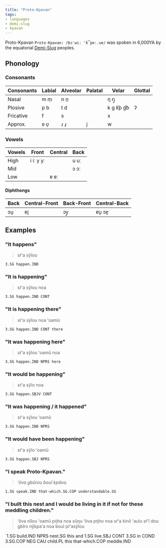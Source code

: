 ```yaml
---
title: "Proto-Kpavan"
tags:
- languages
- demi-slug
- kpavan
---
```

Proto-Kpavan `Proto-Kpavan: /bɔˈwiː ˈk͡pɐː.ʋɐ/` was spoken in 6,000YA by the equatorial [Demi-Slug](fauna/2nd-realm/demi-slugs/demi-slugs.md) peoples.

## Phonology
### Consonants
Consonants|Labial  |Alveolar|Palatal|Velar       |Glottal
----------|--------|--------|-------|------------|-------
Nasal     |m m̩     |n n̩     |       |ŋ ŋ̩         |
Plosive   |p b     |t d     |       |k g k͡p g͡b   |ʔ
Fricative |f       |s       |       |x           |
Approx.   |ʋ ʋ̩     |ɹ ɹ̩     |j      |w           |

### Vowels
Vowels|Front    |Central|Back
------|---------|-------|----
High  |i iː y yː|       |u uː
Mid   |         |       |ɔ ɔː
Low   |         |ɐ ɐː   |

#### Diphthongs
Back|Central-Front|Back-Front|Central-Back
----|-------------|----------|------------
ɔu̯  |ɐi̯           |ɔy̯        |ɐu̯ ɔɐ̯

## Examples
### "It happens"
> sṙʻa sŷlou

`3.SG happen.IND`

### "It is happening"
> sṙʻa sŷlou noa

`3.SG happen.IND CONT`

### "It is happening there"
> sṙʻa sŷlou noa ʻoamû

`3.SG happen.IND CONT there`

### "It was happening here"
> sṙʻa sŷlou ʻoamû noa

`3.SG happen.IND NPRS here`

### "It would be happening"
> sṙʻa sŷlo noa

`3.SG happen.SBJV CONT`

### "It was happening / it happened"
> sṙʻa sŷlou ʻoamû

`3.SG happen.IND NPRS`

### "It would have been happening"
> sṙʻa sŷlo ʻoamû

`3.SG happen.SBJ NPRS`

### "I speak Proto-Kpavan."
> *ʻôva gbûrou bouî kpâva.*

`1.SG speak.IND that-which.SG.COP understandable.SG`

### "I built this nest and I would be living in it if not for these meddling children."
> ʻôva nîlou ʻoamû pŋ̇ha noa sûŋu ʻôva pŋ̇ho noa sṙʻa kinô ʻaulu sṙʻî dou gbîro nŷkpaʻa noa bouî pṙʻasŷlou

`1.SG build.IND NPRS nest.SG this and 1.SG live.SBJ CONT 3.SG in COND 3.SG.COP NEG CAU child.PL this that-which.COP meddle.IND